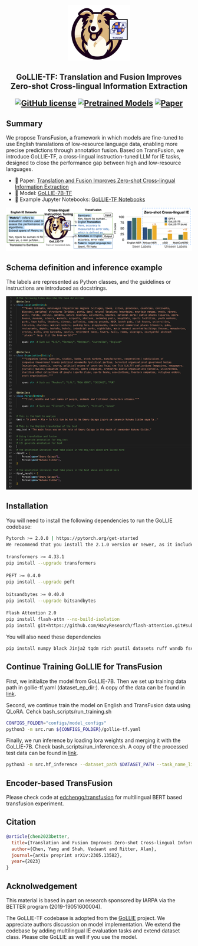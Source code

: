 
<p align="center">
    <br>
    <img src="assets/gollie-tf.png" style="height: 150px;">
    <br>
    <h2 align="center">GoLLIE-TF: Translation and Fusion Improves Zero-shot Cross-lingual Information Extraction


<p align="center">
    <a href="https://github.com/hitz-zentroa/GoLLIE/blob/main/LICENSE"><img alt="GitHub license" src="https://img.shields.io/github/license/hitz-zentroa/GoLLIE"></a>
    <a href="https://huggingface.co/ychenNLP/GoLLIE-7B-TF"><img alt="Pretrained Models" src="https://img.shields.io/badge/🤗HuggingFace-Pretrained Models-green"></a>
    <a href="https://arxiv.org/abs/2305.13582"><img alt="Paper" src="https://img.shields.io/badge/📖-Paper-orange"></a>
</p>

## Summary
We propose TransFusion, a framework in which models are fine-tuned to use English translations of low-resource language data, enabling more precise predictions through annotation fusion. 
Based on TransFusion, we introduce GoLLIE-TF, a cross-lingual instruction-tuned LLM for IE tasks, designed to close the performance gap between high and low-resource languages.

- 📖 Paper: [Translation and Fusion Improves Zero-shot Cross-lingual Information Extraction](https://arxiv.org/abs/2305.13582)
- 🤗 Model: [GoLLIE-7B-TF](https://huggingface.co/ychenNLP/GoLLIE-7B-TF)
- 🚀 Example Jupyter Notebooks: [GoLLIE-TF Notebooks](notebooks/tf.ipynb)
</p>

<p align="center">
<img src="assets/gollie-tf-example.png">
</p>


## Schema definition and inference example

The labels are represented as Python classes, and the guidelines or instructions are introduced as docstrings.
<p align="center">
<img src="assets/masakhaner.png">
</p>

## Installation

You will need to install the following dependencies to run the GoLLIE codebase:
```bash
Pytorch >= 2.0.0 | https://pytorch.org/get-started
We recommend that you install the 2.1.0 version or newer, as it includes important bug fixes.

transformers >= 4.33.1
pip install --upgrade transformers

PEFT >= 0.4.0
pip install --upgrade peft

bitsandbytes >= 0.40.0
pip install --upgrade bitsandbytes

Flash Attention 2.0
pip install flash-attn --no-build-isolation
pip install git+https://github.com/HazyResearch/flash-attention.git#subdirectory=csrc/rotary
```

You will also need these dependencies
```bash
pip install numpy black Jinja2 tqdm rich psutil datasets ruff wandb fschat
```
<!-- 
## Pretrained models
We release three GoLLIE models based on [CODE-LLama](https://huggingface.co/codellama) (7B, 13B, and 34B). The models are available in the 🤗HuggingFace Hub.

| Model | Supervised average F1 | Zero-shot average F1 |                     🤗HuggingFace Hub                     |
|---|:---------------------:|:--------------------:|:---------------------------------------------------------:|
| GoLLIE-7B |         73.0          |         55.3         |  [HiTZ/GoLLIE-7B](https://huggingface.co/HiTZ/GoLLIE-7B)  | -->


## Continue Training GoLLIE for TransFusion

First, we initialize the model from GoLLIE-7B. Then we set up training data path in gollie-tf.yaml (dataset_ep_dir:). A copy of the data can be found in [link](https://drive.google.com/drive/folders/1AmN02h0TSwgBCjkIjZiaMFwJSxKzObJE).

Second, we continue train the model on English and TransFusion data using QLoRA. Cehck bash_scripts/run_training.sh

```bash
CONFIGS_FOLDER="configs/model_configs"
python3 -m src.run ${CONFIGS_FOLDER}/gollie-tf.yaml
```

Finally, we run inference by loading lora weights and merging it with the GoLLIE-7B. Check bash_scripts/run_inference.sh. A copy of the processed test data can be found in [link](https://drive.google.com/drive/folders/1_qHM9R4HJT0DIZ68z4himb1M7fnYu8h4).
```bash
python3 -m src.hf_inference --dataset_path $DATASET_PATH --task_name_list $DATASET_NAME --num_size $NUM_SIZE --output_path $OUTPUT_PATH --batch_size 8 --model_name $MODEL_NAME
```

## Encoder-based TransFusion

Please check code at [edchengg/transfusion](https://github.com/edchengg/transfusion) for multilingual BERT based transfusion experiment.


## Citation


```bibtex
@article{chen2023better,
  title={Translation and Fusion Improves Zero-shot Cross-lingual Information Extraction},
  author={Chen, Yang and Shah, Vedaant and Ritter, Alan},
  journal={arXiv preprint arXiv:2305.13582},
  year={2023}
}
```

## Acknolwedgement
This material is based in part on research sponsored by IARPA via the BETTER program (2019-19051600004).

The GoLLIE-TF codebase is adopted from the [GoLLIE](https://github.com/hitz-zentroa/GoLLIE) project. We appreciate authors discussion on model implementation. We extend the codebase by adding multilingual IE evaluation tasks and extend dataset class. Please cite GoLLIE as well if you use the model.